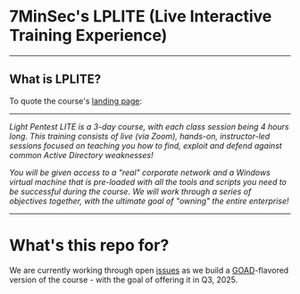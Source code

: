 # 7MinSec's LPLITE (Live Interactive Training Experience) 

---

## What is LPLITE?
To quote the course's [landing page](https://7minsec.com/services/training/#720ef3d3901ebbd19):

---

*Light Pentest LITE is a 3-day course, with each class session being 4 hours long.  This training consists of live (via Zoom), hands-on, instructor-led sessions focused on teaching you how to find, exploit and defend against common Active Directory weaknesses!*

*You will be given access to a "real" corporate network and a Windows virtual machine that is pre-loaded with all the tools and scripts you need to be successful during the course.  We will work through a series of objectives together, with the ultimate goal of "owning" the entire enterprise!*

---

# What's this repo for?
We are currently working through open [issues](https://github.com/7MinSec/LPLITE/issues) as we build a [GOAD](https://github.com/Orange-Cyberdefense/GOAD)-flavored version of the course - with the goal of offering it in Q3, 2025.